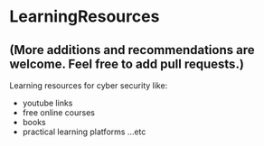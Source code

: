 # LearningResources

## (More additions and recommendations are welcome. Feel free to add pull requests.)

Learning resources for cyber security like: 
- youtube links
- free online courses
- books
- practical learning platforms
...etc
